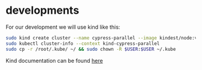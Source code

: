 # developments

For our development we will use kind like this:

```bash
sudo kind create cluster --name cypress-parallel --image kindest/node:v1.19.4 --wait 5m --config kind-config.yaml
sudo kubectl cluster-info --context kind-cypress-parallel
sudo cp -r /root/.kube/ ~/ && sudo chown -R $USER:$USER ~/.kube
```

Kind documentation can be found [here](https://kind.sigs.k8s.io/docs/user/quick-start/)